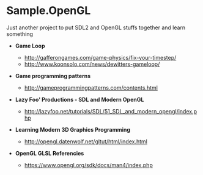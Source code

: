# Sample.OpenGL
Just another project to put SDL2 and OpenGL stuffs together and learn something

- **Game Loop**
  - http://gafferongames.com/game-physics/fix-your-timestep/
  - http://www.koonsolo.com/news/dewitters-gameloop/

- **Game programming patterns**
  - http://gameprogrammingpatterns.com/contents.html

- **Lazy Foo' Productions - SDL and Modern OpenGL**
  - http://lazyfoo.net/tutorials/SDL/51_SDL_and_modern_opengl/index.php

- **Learning Modern 3D Graphics Programming**
  - http://opengl.datenwolf.net/gltut/html/index.html

- **OpenGL GLSL Referencies**
  - https://www.opengl.org/sdk/docs/man4/index.php
